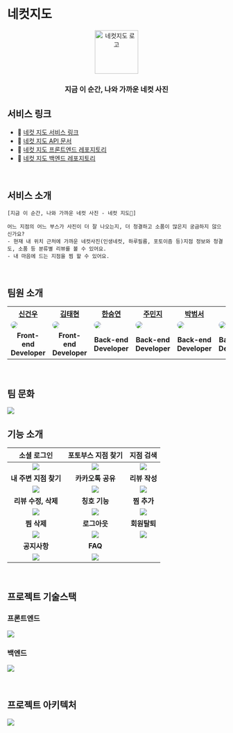 # 네컷지도

<p align="middle" >
  <img width="100px;" src="https://i.imgur.com/MFtMW8Z.png" alt="네컷지도 로고"/>
</p>

<h3 align="middle"> 지금 이 순간, 나와 가까운 네컷 사진 </h3> 

</center>

## 서비스 링크
- 🔗 [네컷 지도 서비스 링크](https://photosmap.vercel.app)
- 🔗 [네컷 지도 API 문서](https://organization-ggq.gitbook.io/undefined/)
- 🔗 [네컷 지도 프론트엔드 레포지토리](https://github.com/4-frame-photos-map/frontend)
- 🔗 [네컷 지도 백엔드 레포지토리](https://github.com/4-frame-photos-map/backend)

<br>

## 서비스 소개

    [지금 이 순간, 나와 가까운 네컷 사진 - 네컷 지도📸]

    어느 지점의 어느 부스가 사진이 더 잘 나오는지, 더 청결하고 소품이 많은지 궁금하지 않으신가요?
    - 현재 내 위치 근처에 가까운 네컷사진(인생네컷, 하루필름, 포토이즘 등)지점 정보와 청결도, 소품 등 분류별 리뷰를 볼 수 있어요.
    - 내 마음에 드는 지점을 찜 할 수 있어요.

<br>

## 팀원 소개

<table>
    <th width="16.6%" style="text-align:center"><a href="https://github.com/GeonwooShin" target="_blank">신건우</th>
    <th width="16.6%" style="text-align:center"><a href="https://github.com/thyeone" target="_blank">김태현</th>
    <th width="16.6%" style="text-align:center"><a href="https://github.com/ahah525" target="_blank">한승연</a></th>
    <th width="16.6%" style="text-align:center"><a href="https://github.com/zuminzi" target="_blank">주민지</a></th>
    <th width="16.6%" style="text-align:center"><a href="https://github.com/qkrtpgh5033" target="_blank">박범서</a></th>
    <th width="16.6%" style="text-align:center"><a href="https://github.com/ddackkeun" target="_blank">최승근</a></th>
    <tr>
        <td>
            <img src="https://avatars.githubusercontent.com/u/79186378?v=4" style="border-radius:100px"/>
        </td>
        <td>
            <img src="https://avatars.githubusercontent.com/u/48711263?v=4" style="border-radius:100px"/>
        </td>
        <td>
            <img src="https://avatars.githubusercontent.com/u/48237976?v=4" style="border-radius:100px"/>
        </td>
        <td>
            <img src="https://avatars.githubusercontent.com/u/63441091?v=4" style="border-radius:100px"/>
        </td>
        <td>
            <img src="https://avatars.githubusercontent.com/u/81248569?v=4" style="border-radius:100px"/>
        </td>
        <td>
            <img src="https://avatars.githubusercontent.com/u/77659341?v=4" style="border-radius:100px"/>
        </td>
    </tr>
    <tr>
        <td align="middle">
            <strong>Front-end <br> Developer</strong>
        </td>
        <td align="middle">
            <strong>Front-end <br> Developer</strong>
        </td>
        <td align="middle">
            <strong>Back-end <br> Developer</strong>
        </td>
        <td align="middle">
            <strong>Back-end <br> Developer</strong>
        </td>
        <td align="middle">
            <strong>Back-end <br> Developer</strong>
        </td>
        <td align="middle">
            <strong>Back-end <br> Developer</strong>
        </td>
    </tr>
</table>

<br>

## 팀 문화
![](https://i.imgur.com/6Mr1NTz.png)
<br>

## 기능 소개

|                소셜 로그인                |            포토부스 지점 찾기             |                 지점 검색                 |
| :---------------------------------------: | :---------------------------------------: | :---------------------------------------: |
| <img src=https://i.imgur.com/3sXKFTj.gif> | <img src=https://i.imgur.com/VALkI5D.gif> | <img src=https://i.imgur.com/aZnP7nM.gif> |
|         <b>내 주변 지점 찾기</b>          |           <b>카카오톡 공유</b>            |             <b>리뷰 작성</b>              |
| <img src=https://i.imgur.com/M3DbgQH.gif> | <img src=https://i.imgur.com/p0zNspF.gif> | <img src=https://i.imgur.com/gST2XeA.gif> |
|          <b>리뷰 수정, 삭제</b>           |             <b>칭호 기능</b>              |              <b>찜 추가</b>               |
| <img src=https://i.imgur.com/rFzQNv9.gif> | <img src=https://i.imgur.com/Ku48jdD.gif> | <img src=https://i.imgur.com/Hk0y4BP.gif> |
|              <b>찜 삭제</b>               |              <b>로그아웃</b>              |              <b>회원탈퇴</b>              |
| <img src=https://i.imgur.com/MLtNhZ8.gif> | <img src=https://i.imgur.com/LLpoqu9.gif> | <img src=https://i.imgur.com/qzdzqx7.gif> |
|              <b>공지사항</b>              |                <b>FAQ</b>                 |
| <img src=https://i.imgur.com/gR0Fyss.gif> | <img src=https://i.imgur.com/C4DqukY.gif> |

<br>

## 프로젝트 기술스택

### 프론트엔드
![](https://i.imgur.com/F0Ly3iA.png)


### 백엔드
![](https://i.imgur.com/zRInjWk.png)


<br>

## 프로젝트 아키텍처
![](https://i.imgur.com/dSbvq7n.jpg)
